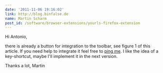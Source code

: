 ```yaml
---
date: '2011-11-06 19:16:02'
link: http://blog.binfalse.de
name: Martin Scharm
post_id: /software/browser-extensions/yourls-firefox-extension
---
```


Hi Antonio,

there is already a button for integration to the toolbar, see figure 1 of this article. If you need help to integrate it feel free to <a href="{{ site.url }}/contact/" rel="nofollow">ping me</a>.
I like the idea of a key-shortcut, maybe I'll implement it in the next version.

Thanks a lot,
Martin
